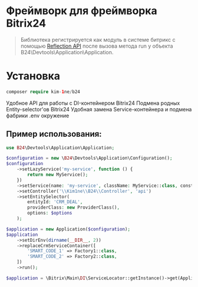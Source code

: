 # Фреймворк для фреймворка Bitrix24

> Библиотека регистрируется как модуль в системе битрикс с помощью [Reflection API](https://www.php.net/manual/ru/book.reflection.php) после вызова метода run у объекта B24\Devtools\Application\Application. 

# Установка
```php
composer require kim-1ne/b24
```
Удобное API для работы с DI-контейнером Bitrix24
Подмена родных Entity-selector'ов Bitrix24
Удобная замена Service-контейнера и подмена фабрики
.env окружение
## Пример использования:
```php
use B24\Devtools\Application\Application;

$configuration = new \B24\Devtools\Application\Configuration();
$configuration
    ->setLazyService('my-service', function () {
        return new MyService();
    })
    ->setService(name: 'my-service', className: MyService::class, construct: $construct)
    ->setController('\\Kim1ne\\B24\\Controller', 'api')
    ->setEntitySelector(
        entityId: 'CRM_DEAL',
        providerClass: new ProviderClass(),
        options: $options  
    );

$application = new Application($configuration);
$application
    ->setDirEnv(dirname(__DIR__, 2))
    ->replaceCrmServiceContainer([
        'SMART_CODE_1' => Factory1::class,
        'SMART_CODE_2' => Factory2::class,
    ])
    ->run();

$application = \Bitrix\Main\DI\ServiceLocator::getInstance()->get(Application::class);
```
